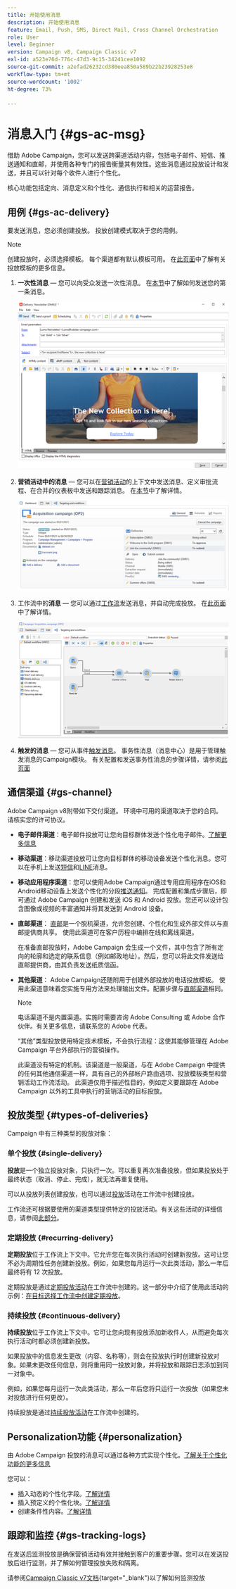 ```yaml
---
title: 开始使用消息
description: 开始使用消息
feature: Email, Push, SMS, Direct Mail, Cross Channel Orchestration
role: User
level: Beginner
version: Campaign v8, Campaign Classic v7
exl-id: a523e76d-776c-47d3-9c15-34241cee1092
source-git-commit: a2efad26232cd380eea850a589b22b23928253e8
workflow-type: tm+mt
source-wordcount: '1002'
ht-degree: 73%

---
```


# 消息入门 {#gs-ac-msg}

借助 Adobe Campaign，您可以发送跨渠道活动内容，包括电子邮件、短信、推送通知和直邮，并使用各种专门的报告衡量其有效性。这些消息通过投放设计和发送，并且可以针对每个收件人进行个性化。

核心功能包括定向、消息定义和个性化、通信执行和相关的运营报告。

## 用例 {#gs-ac-delivery}

要发送消息，您必须创建投放。 投放创建模式取决于您的用例。

>[!NOTE]
>
>创建投放时，必须选择模板。 每个渠道都有默认模板可用。 在[此页面](../send/create-templates.md)中了解有关投放模板的更多信息。

1. **一次性消息** — 您可以向受众发送一次性消息。 在[本节](create-message.md)中了解如何发送您的第一条消息。

   ![](assets/send-email.png)

1. **营销活动中的消息** — 您可以在[营销活动](campaigns.md)的上下文中发送消息、定义审批流程、在合并的仪表板中发送和跟踪消息。 在[本节](../../automation/campaigns/marketing-campaign-deliveries.md)中了解详情。

   ![](assets/deliveries-in-a-campaign.png)

1. 工作流中的&#x200B;**消息** — 您可以通过[工作流](../config/workflows.md)发送消息，并自动完成投放。 在[此页面](../../automation/workflow/delivery.md)中了解详情。

   ![](assets/send-in-a-wf.png)

1. **触发的消息** — 您可从事件[触发消息](../send/transactional.md)。 事务性消息（消息中心）是用于管理触发消息的Campaign模块。 有关配置和发送事务性消息的步骤详情，请参阅[此页面](../send/transactional.md)

## 通信渠道 {#gs-channel}

Adobe Campaign v8附带如下交付渠道。 环境中可用的渠道取决于您的合同。 请核实您的许可协议。

* **电子邮件渠道**：电子邮件投放可让您向目标群体发送个性化电子邮件。[了解更多信息](../send/email.md)

* **移动渠道**：移动渠道投放可让您向目标群体的移动设备发送个性化消息。您可以在手机上发送[短信](../send/sms/sms.md)和[LINE](../send/line.md)消息。

* **移动应用程序渠道**：您可以使用Adobe Campaign通过专用应用程序在iOS和Android移动设备上发送个性化的分段[推送通知](../send/push.md)。 完成配置和集成步骤后，即可通过 Adobe Campaign 创建和发送 iOS 和 Android 投放。您还可以设计包含图像或视频的丰富通知并将其发送到 Android 设备。

* **直邮渠道**： [直邮](../send/direct-mail.md)是一个脱机渠道，允许您创建、个性化和生成外部文件以与直邮提供商共享。 使用此渠道可在客户历程中编排在线和离线渠道。

  在准备直邮投放时，Adobe Campaign 会生成一个文件，其中包含了所有定向的轮廓和选定的联系信息（例如邮政地址）。然后，您可以将此文件发送给直邮提供商，由其负责发送纸质信函。


* **其他渠道**： Adobe Campaign还随附用于创建外部投放的电话投放模板。 使用此渠道意味着您实施专用方法来处理输出文件。配置步骤与[直邮渠道](../send/direct-mail.md)相同。

  >[!NOTE]
  >
  >电话渠道不是内置渠道。实施时需要咨询 Adobe Consulting 或 Adobe 合作伙伴。有关更多信息，请联系您的 Adobe 代表。

  “其他”类型投放使用特定技术模板，不会执行流程：这使其能够管理在 Adobe Campaign 平台外部执行的营销操作。

  此渠道没有特定的机制。该渠道是一般渠道，与在 Adobe Campaign 中提供的任何其他通信渠道一样，具有自己的外部帐户路由选项、投放模板类型和营销活动工作流活动。 此渠道仅用于描述性目的，例如定义要跟踪在 Adobe Campaign 以外的工具中执行的营销活动的目标投放。

## 投放类型 {#types-of-deliveries}

Campaign 中有三种类型的投放对象：

### 单个投放 {#single-delivery}

**投放**&#x200B;是一个独立投放对象，只执行一次。可以重复再次准备投放，但如果投放处于最终状态（取消、停止、完成），就无法再重复使用。

可以从投放列表创建投放，也可以通过[投放](../../automation/workflow/delivery.md)活动在工作流中创建投放。

工作流还可根据要使用的渠道类型提供特定的投放活动。有关这些活动的详细信息，请参阅[此部分](../../automation/workflow/cross-channel-deliveries.md)。

### 定期投放 {#recurring-delivery}

**定期投放**&#x200B;位于工作流上下文中。它允许您在每次执行活动时创建新投放。这可让您不必为周期性任务创建新投放。例如，如果您每月运行一次此类活动，那么一年后最终将有 12 次投放。

定期投放是通过[定期投放活动](../../automation/workflow/recurring-delivery.md)在工作流中创建的。这一部分中介绍了使用此活动的示例：[在目标选择工作流中创建定期投放](../../automation/workflow/send-a-birthday-email.md)。

### 持续投放 {#continuous-delivery}

**持续投放**&#x200B;位于工作流上下文中。它可让您向现有投放添加新收件人，从而避免每次执行活动时都必须创建新投放。

如果投放中的信息发生更改（内容、名称等），则会在投放执行时创建新投放对象。如果未更改任何信息，则将重用同一投放对象，并将投放和跟踪日志添加到同一对象中。

例如，如果您每月运行一次此类活动，那么一年后您将只运行一次投放（如果您未对投放进行任何更改）。

持续投放是通过[持续投放活动](../../automation/workflow/continuous-delivery.md)在工作流中创建的。

## Personalization功能 {#personalization}

由 Adobe Campaign 投放的消息可以通过各种方式实现个性化。[了解关于个性化功能的更多信息](../send/personalize.md)

您可以：

* 插入动态的个性化字段。[了解详情](../send/personalization-fields.md)
* 插入预定义的个性化块。[了解详情](../send/personalization-blocks.md)
* 创建条件性内容。[了解详情](../send/conditions.md)


## 跟踪和监控 {#gs-tracking-logs}

在发送后监测投放是确保营销活动有效并接触到客户的重要步骤。您可以在发送投放后进行监测，并了解如何管理投放失败和隔离。

请参阅[Campaign Classic v7文档](https://experienceleague.adobe.com/docs/campaign-classic/using/sending-messages/monitoring-deliveries/about-delivery-monitoring.html?lang=zh-Hans#sending-messages){target="_blank"}以了解如何监测投放
